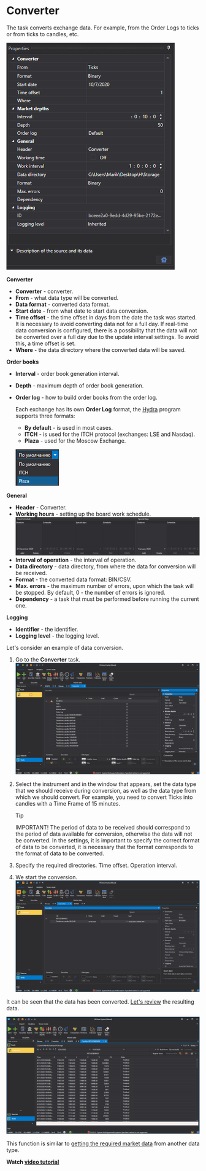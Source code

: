 # Converter

The task converts exchange data. For example, from the Order Logs to ticks or from ticks to candles, etc.

![hydra tasks converter](../../../images/hydra_tasks_converter.png)

**Converter**

- **Converter** \- converter. 
- **From** \- what data type will be converted. 
- **Data format** \- converted data format. 
- **Start date** \- from what date to start data conversion. 
- **Time offset** \- the time offset in days from the date the task was started. It is necessary to avoid converting data not for a full day. If real\-time data conversion is configured, there is a possibility that the data will not be converted over a full day due to the update interval settings. To avoid this, a time offset is set. 
- **Where** \- the data directory where the converted data will be saved. 

**Order books**

- **Interval** \- order book generation interval. 
- **Depth** \- maximum depth of order book generation. 
- **Order log** \- how to build order books from the order log. 

  Each exchange has its own **Order Log** format, the [Hydra](../../hydra.md) program supports three formats:
  - **By default** \- is used in most cases.
  - **ITCH** \- is used for the ITCH protocol (exchanges: LSE and Nasdaq).
  - **Plaza** \- used for the Moscow Exchange.

  ![hydra choose ITCH Plaza 00](../../../images/hydra_choose_itch_plaza_00.png)

**General**

- **Header** \- Converter. 
- **Working hours** \- setting up the board work schedule. ![hydra tasks backup desk](../../../images/hydra_tasks_backup_desk.png)
- **Interval of operation** \- the interval of operation. 
- **Data directory** \- data directory, from where the data for conversion will be received. 
- **Format** \- the converted data format: BIN\/CSV. 
- **Max. errors** \- the maximum number of errors, upon which the task will be stopped. By default, 0 \- the number of errors is ignored. 
- **Dependency** \- a task that must be performed before running the current one. 

**Logging**

- **Identifier** \- the identifier. 
- **Logging level** \- the logging level. 

Let's consider an example of data conversion.

1. Go to the **Converter** task. ![hydra tasks converter 00](../../../images/hydra_tasks_converter_00.png)
2. Select the instrument and in the window that appears, set the data type that we should receive during conversion, as well as the data type from which we should convert. For example, you need to convert Ticks into candles with a Time Frame of 15 minutes.

   > [!TIP]
   > IMPORTANT\! The period of data to be received should correspond to the period of data available for conversion, otherwise the data will not be converted. In the settings, it is important to specify the correct format of data to be converted, it is necessary that the format corresponds to the format of data to be converted. 
3. Specify the required directories. Time offset. Operation interval. 
4. We start the conversion.![hydra tasks converter 01](../../../images/hydra_tasks_converter_01.png)

It can be seen that the data has been converted. [Let's review](../working_with_data/view_and_export.md) the resulting data. 

![hydra tasks converter 02](../../../images/hydra_tasks_converter_02.png)

This function is similar to [getting the required market data](../working_with_data/any_market_data_types.md) from another data type. 

**Watch [video tutorial](../videos/converter_task.md)**
